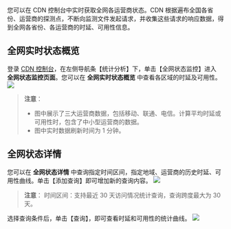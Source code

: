 您可以在 CDN 控制台中实时获取全网各运营商状态。CDN 根据遍布全国各省份、运营商的探测点，不断向监测文件发起请求，并收集这些请求的响应数据，得到全网各省份、各运营商的时延、可用性信息。

## 全网实时状态概览
登录 [CDN 控制台](http://console.tcecqpoc.fsphere.cn/cdn)，在左侧导航条【统计分析】下，单击【全网状态监控】进入 **全网状态监控页面**。您可以在 **全网实时状态概览** 中查看各区域的时延及可用性。
![](http://imgcache.tcecqpoc.fsphere.cn/image/mc.qcloudimg.com/static/img/5cde9859d87afd736f2add5ac8a5b1dc/allinternetstatusmonitor.png)
> **注意**：
> + 图中展示了三大运营商数据，包括移动、联通、电信。计算平均时延或可用性时，包含了中小型运营商的数据。
> + 图中实时数据刷新时间为 1 分钟。

## 全网状态详情
您可以在 **全网状态详情** 中查询指定时间区间，指定地域、运营商的历史时延、可用性曲线。单击【添加查询】即可增加新的查询内容。
![](http://imgcache.tcecqpoc.fsphere.cn/image/mc.qcloudimg.com/static/img/bb63173f534db7b9968bc6176e161a02/globalstatusaddsearch.png)
> **注意**：
> 时间区间：支持最近 30 天访问情况统计查询，查询跨度最大为 30 天。

选择查询条件后，单击【查询】，即可查看时延和可用性的统计曲线。
![](http://imgcache.tcecqpoc.fsphere.cn/image/mc.qcloudimg.com/static/img/dfdc49c17de8f938f68bf7fc05bf9caa/latency.png)